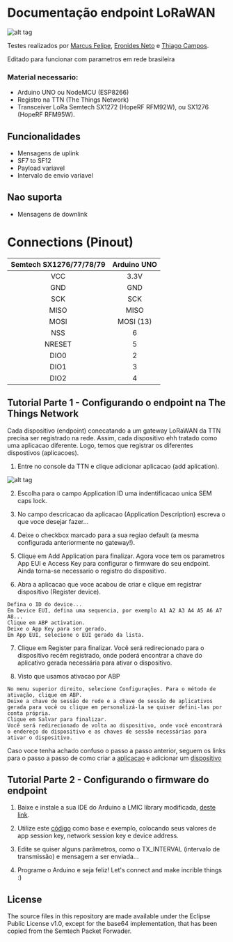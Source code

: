 # Documentação endpoint LoRaWAN

![alt tag](https://www.thethingsnetwork.org/docs/assets/images/architecture.png)

Testes realizados por [Marcus Felipe](https://github.com/mfrr), [Eronides Neto](github.com/eron93br) e [Thiago Campos](https://github.com/tcampos123).

Editado para funcionar com parametros em rede brasileira

### Material  necessario:

- Arduino UNO ou NodeMCU (ESP8266)
- Registro na TTN (The Things Network)
- Transceiver LoRa Semtech SX1272 (HopeRF RFM92W), ou SX1276 (HopeRF RFM95W).

Funcionalidades
--------
- Mensagens de uplink
- SF7 to SF12
- Payload variavel
- Intervalo de envio variavel

Nao suporta
--------
- Mensagens de downlink

Connections (Pinout)
===========
| Semtech SX1276/77/78/79 | Arduino UNO |
| :---------------------: | :------:|
| VCC | 3.3V |
| GND | GND |
| SCK | SCK |
| MISO | MISO |
| MOSI | MOSI (13) |
| NSS | 6 |
| NRESET | 5 |
| DIO0 | 2 |
| DIO1 | 3 |
| DIO2 | 4 |

Tutorial Parte 1 - Configurando o endpoint na The Things Network
-------------

Cada dispositivo (endpoint) conecatando a um gateway LoRaWAN da TTN precisa ser registrado na rede. Assim, cada dispositivo ehh tratado como uma aplicacao diferente. Logo, temos que registrar os diferentes dispostivos (aplicacoes). 

1) Entre no console da TTN e clique adicionar aplicacao (add aplication). 

![alt tag](https://www.thethingsnetwork.org/docs/applications/add-application.png)

2) Escolha para o campo Application ID uma indentificacao unica SEM caps lock.

3) No campo descricacao da aplicacao (Application Description) escreva o que voce desejar fazer...

4) Deixe o checkbox marcado para a sua regiao default (a mesma configurada anteriormente no gateway!). 

5) Clique em  Add Application para finalizar. Agora voce tem os parametros App EUI e Access Key para configurar o firmware do seu endpoint. Ainda torna-se necessario o registro do dispositivo. 

6) Abra a aplicacao que voce acabou de criar e clique em registrar dispositivo (Register device).
````
Defina o ID do device...
Em Device EUI, defina uma sequencia, por exemplo A1 A2 A3 A4 A5 A6 A7 A8...
Clique em ABP activation. 
Deixe o App Key para ser gerado. 
Em App EUI, selecione o EUI gerado da lista. 
````
7) Clique em Register para finalizar. Você será redirecionado para o dispositivo recém registrado, onde poderá encontrar a chave do aplicativo gerada necessária para ativar o dispositivo.

8) Visto que usamos ativacao por ABP 
````
No menu superior direito, selecione Configurações. Para o método de ativação, clique em ABP.
Deixe a chave de sessão de rede e a chave de sessão de aplicativos gerada para você ou clique em personalizá-la se quiser defini-las por conta própria.
Clique em Salvar para finalizar.
Você será redirecionado de volta ao dispositivo, onde você encontrará o endereço do dispositivo e as chaves de sessão necessárias para ativar o dispositivo.
````
Caso voce tenha achado confuso o passo a passo anterior, seguem os links para o passo a passo de como criar a [aplicacao](https://www.thethingsnetwork.org/docs/devices/registration.html) e adicionar um [dispositivo](https://www.thethingsnetwork.org/docs/devices/registration.html)

Tutorial Parte 2 - Configurando o firmware do endpoint 
-------------

1) Baixe e instale a sua IDE do Arduino a LMIC library modificada, [deste link](https://github.com/tcampos123/LoRa-Node-TTN-LoRaWAN-915).

2) Utilize este [código](https://github.com/eron93br/lorawan/blob/master/rpi-gtw/endpoint/lorawan-node.ino) como base e exemplo, colocando seus valores de app session key, network session key e device address.

3) Edite se quiser alguns parâmetros, como o TX_INTERVAL (intervalo de transmissão) e mensagem a ser enviada...

4) Programe o Arduino e seja feliz! Let's connect and make incrible things :) 

License
-------
The source files in this repository are made available under the Eclipse
Public License v1.0, except for the base64 implementation, that has been
copied from the Semtech Packet Forwader.
